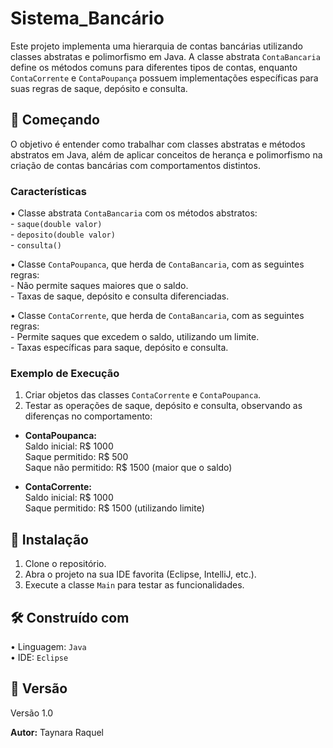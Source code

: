 # Sistema_Bancário

Este projeto implementa uma hierarquia de contas bancárias utilizando classes abstratas e polimorfismo em Java. A classe abstrata `ContaBancaria` define os métodos comuns para diferentes tipos de contas, enquanto `ContaCorrente` e `ContaPoupança` possuem implementações específicas para suas regras de saque, depósito e consulta.

## 🚀 Começando

O objetivo é entender como trabalhar com classes abstratas e métodos abstratos em Java, além de aplicar conceitos de herança e polimorfismo na criação de contas bancárias com comportamentos distintos.

### Características

•⁠  ⁠Classe abstrata `ContaBancaria` com os métodos abstratos:  
    - `saque(double valor)`  
    - `deposito(double valor)`  
    - `consulta()`  

•⁠  ⁠Classe `ContaPoupanca`, que herda de `ContaBancaria`, com as seguintes regras:  
    - Não permite saques maiores que o saldo.  
    - Taxas de saque, depósito e consulta diferenciadas.  

•⁠  ⁠Classe `ContaCorrente`, que herda de `ContaBancaria`, com as seguintes regras:  
    - Permite saques que excedem o saldo, utilizando um limite.  
    - Taxas específicas para saque, depósito e consulta.  

### Exemplo de Execução

1. Criar objetos das classes `ContaCorrente` e `ContaPoupanca`.
2. Testar as operações de saque, depósito e consulta, observando as diferenças no comportamento:

- **ContaPoupanca:**  
    Saldo inicial: R$ 1000  
    Saque permitido: R$ 500  
    Saque não permitido: R$ 1500 (maior que o saldo)

- **ContaCorrente:**  
    Saldo inicial: R$ 1000  
    Saque permitido: R$ 1500 (utilizando limite)

## 🔧 Instalação

1. Clone o repositório.
2. Abra o projeto na sua IDE favorita (Eclipse, IntelliJ, etc.).
3. Execute a classe `Main` para testar as funcionalidades.

## 🛠️ Construído com

•⁠  ⁠Linguagem: `Java`  
•⁠  ⁠IDE: `Eclipse`  

## 📌 Versão

Versão 1.0

**Autor:** Taynara Raquel
